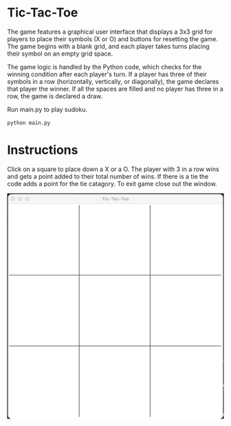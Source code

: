 
# Tic-Tac-Toe
The game features a graphical user interface that displays a 3x3 grid for players to place their symbols (X or O) and buttons for resetting the game. The game begins with a blank grid, and each player takes turns placing their symbol on an empty grid space.

The game logic is handled by the Python code, which checks for the winning condition after each player's turn. If a player has three of their symbols in a row (horizontally, vertically, or diagonally), the game declares that player the winner. If all the spaces are filled and no player has three in a row, the game is declared a draw.

Run main.py to play sudoku.

```
python main.py
```

# Instructions
Click on a square to place down a X or a O. The player with 3 in a row wins and gets a point added to their total number of wins. If there is a tie the code adds a point for the tie catagory. To exit game close out the window.

![Alt Text](tic-tac-toe.gif)
